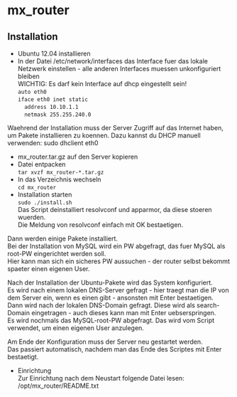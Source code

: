 mx_router
=========

Installation
------------
- Ubuntu 12.04 installieren
- In der Datei /etc/network/interfaces das Interface fuer das lokale Netzwerk einstellen - alle anderen Interfaces muessen unkonfiguriert bleiben  
WICHTIG: Es darf kein Interface auf dhcp eingestellt sein!  
``auto eth0``  
``iface eth0 inet static``  
``  address 10.10.1.1``  
``  netmask 255.255.240.0``  

Waehrend der Installation muss der Server Zugriff auf das Internet haben, um Pakete installieren zu koennen. Dazu kannst du DHCP manuell verwenden: sudo dhclient eth0
- mx_router.tar.gz auf den Server kopieren
- Datei entpacken  
``tar xvzf mx_router-*.tar.gz``
- In das Verzeichnis wechseln  
``cd mx_router``
- Installation starten  
``sudo ./install.sh``  
Das Script deinstalliert resolvconf und apparmor, da diese stoeren wuerden.  
Die Meldung von resolvconf einfach mit OK bestaetigen.  
  
Dann werden einige Pakete installiert.  
Bei der Installation von MySQL wird ein PW abgefragt, das fuer MySQL als root-PW eingerichtet werden soll.  
Hier kann man sich ein sicheres PW aussuchen - der router selbst bekommt spaeter einen eigenen User.  
  
Nach der Installation der Ubuntu-Pakete wird das System konfiguriert.  
Es wird nach einem lokalen DNS-Server gefragt - hier traegt man die IP von dem Server ein, wenn es einen gibt - ansonsten mit Enter bestaetigen.  
Dann wird nach der lokalen DNS-Domain gefragt. Diese wird als search-Domain eingetragen - auch dieses kann man mit Enter uebserspringen.  
Es wird nochmals das MySQL-root-PW abgefragt. Das wird vom Script verwendet, um einen eigenen User anzulegen.  
  
Am Ende der Konfiguration muss der Server neu gestartet werden.  
Das passiert automatisch, nachdem man das Ende des Scriptes mit Enter bestaetigt.  
  
- Einrichtung  
Zur Einrichtung nach dem Neustart folgende Datei lesen: /opt/mx_router/README.txt  
